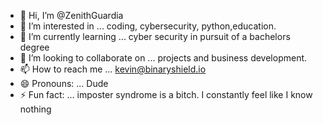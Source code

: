 - 👋 Hi, I’m @ZenithGuardia
- 👀 I’m interested in ... coding, cybersecurity, python,education.
- 🌱 I’m currently learning ... cyber security in pursuit of a bachelors degree
- 💞️ I’m looking to collaborate on ... projects and business development.
- 📫 How to reach me ... kevin@binaryshield.io
- 😄 Pronouns: ... Dude
- ⚡ Fun fact: ... imposter syndrome is a bitch. I constantly feel like I know nothing

<!---
ZenithGuardia/ZenithGuardia is a ✨ special ✨ repository because its `README.md` (this file) appears on your GitHub profile.
You can click the Preview link to take a look at your changes.
--->
